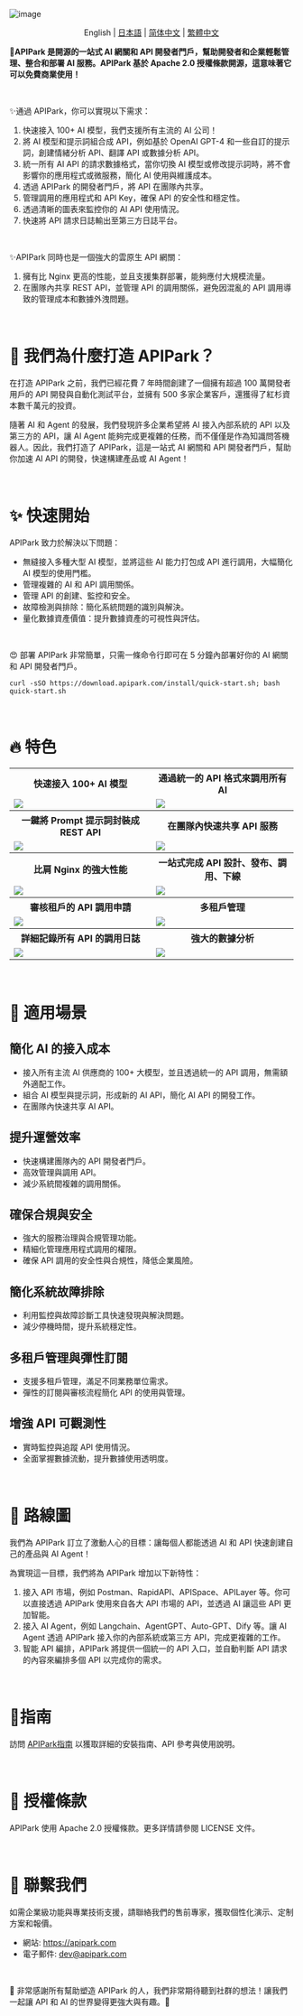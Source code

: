 ![image](https://github.com/user-attachments/assets/96e36db5-2733-49c8-8e1e-ecbcc60a3943)

<p align="center">
  English
  | 
  <a href="/readme/readme-jp.md">日本語</a>
  | 
  <a href="/readme/readme-zh-cn.md">简体中文</a>
  | 
  <a href="/readme/readme-zh-tw.md">繁體中文</a>
</p>

<b>🦄APIPark 是開源的一站式 AI 網關和 API 開發者門戶，幫助開發者和企業輕鬆管理、整合和部署 AI 服務。APIPark 基於 Apache 2.0 授權條款開源，這意味著它可以免費商業使用！</b>

<br>

✨通過 APIPark，你可以實現以下需求：
1. 快速接入 100+ AI 模型，我們支援所有主流的 AI 公司！
2. 將 AI 模型和提示詞組合成 API，例如基於 OpenAI GPT-4 和一些自訂的提示詞，創建情緒分析 API、翻譯 API 或數據分析 API。
3. 統一所有 AI API 的請求數據格式，當你切換 AI 模型或修改提示詞時，將不會影響你的應用程式或微服務，簡化 AI 使用與維護成本。
4. 透過 APIPark 的開發者門戶，將 API 在團隊內共享。
5. 管理調用的應用程式和 API Key，確保 API 的安全性和穩定性。
6. 透過清晰的圖表來監控你的 AI API 使用情況。
7. 快速將 API 請求日誌輸出至第三方日誌平台。

<br>

✨APIPark 同時也是一個強大的雲原生 API 網關：
1. 擁有比 Nginx 更高的性能，並且支援集群部署，能夠應付大規模流量。
2. 在團隊內共享 REST API，並管理 API 的調用關係，避免因混亂的 API 調用導致的管理成本和數據外洩問題。

<br>

# 💌 我們為什麼打造 APIPark？
在打造 APIPark 之前，我們已經花費 7 年時間創建了一個擁有超過 100 萬開發者用戶的 API 開發與自動化測試平台，並擁有 500 多家企業客戶，還獲得了紅杉資本數千萬元的投資。

隨著 AI 和 Agent 的發展，我們發現許多企業希望將 AI 接入內部系統的 API 以及第三方的 API，讓 AI Agent 能夠完成更複雜的任務，而不僅僅是作為知識問答機器人。因此，我們打造了 APIPark，這是一站式 AI 網關和 API 開發者門戶，幫助你加速 AI API 的開發，快速構建產品或 AI Agent！

<br>


# ✨ 快速開始
APIPark 致力於解決以下問題：
- 無縫接入多種大型 AI 模型，並將這些 AI 能力打包成 API 進行調用，大幅簡化 AI 模型的使用門檻。
- 管理複雜的 AI 和 API 調用關係。
- 管理 API 的創建、監控和安全。
- 故障檢測與排除：簡化系統問題的識別與解決。
- 量化數據資產價值：提升數據資產的可視性與評估。


<br>

😍 部署 APIPark 非常簡單，只需一條命令行即可在 5 分鐘內部署好你的 AI 網關和 API 開發者門戶。

```
curl -sSO https://download.apipark.com/install/quick-start.sh; bash quick-start.sh
```


<br>

# 🔥 特色
<table>
  <tr>
    <th>
      快速接入 100+ AI 模型
    </th>
    <th>
      通過統一的 API 格式來調用所有 AI
    </th>

  </tr>

  <tr>
    <td width="50%">
        <img src="https://apipark.com/wp-content/uploads/2024/10/AI-Gateway.png" />
    </td>
    <td width="50%">
        <img src="https://apipark.com/wp-content/uploads/2024/10/Unified-API.png" />
    </td>
  </tr>

  <tr>
    <th>
      一鍵將 Prompt 提示詞封裝成 REST API
    </th>
    <th>
      在團隊內快速共享 API 服務
    </th>

  </tr>

  <tr>
    <td width="50%">
        <img src="https://apipark.com/wp-content/uploads/2024/10/Prompt-template.png" />
    </td>
    <td width="50%">
        <img src="https://apipark.com/wp-content/uploads/2024/10/developer-portal.png" />
    </td>
  </tr>

  <tr>
    <th>
      比肩 Nginx 的強大性能
    </th>
    <th>
      一站式完成 API 設計、發布、調用、下線
    </th>

  </tr>

  <tr>
    <td width="50%">
        <img src="https://apipark.com/wp-content/uploads/2024/10/hyper-performance.png" />
    </td>
    <td width="50%">
        <img src="https://apipark.com/wp-content/uploads/2024/08/Life-Cycle.png" />
    </td>
  </tr>
  
  <tr>
    <th>
      審核租戶的 API 調用申請
    </th>
    <th>
      多租戶管理
    </th>
  </tr>

  <tr>
    <td width="50%">
            <img src="https://apipark.com/wp-content/uploads/2024/08/Application.png" />
    </td>
    <td width="50%">
        <img src="https://apipark.com/wp-content/uploads/2024/08/Multi-tenant.png" />
    </td>
  </tr>

  <tr>
    <th>
      詳細記錄所有 API 的調用日誌
    </th>
    <th>
      強大的數據分析
    </th>
  </tr>

  <tr>
    <td width="50%">
        <img src="https://apipark.com/wp-content/uploads/2024/08/Chart-1.png" />
    </td>
    <td width="50%">
            <img src="https://apipark.com/wp-content/uploads/2024/08/Chart.png" />
    </td>
  </tr>
  
</table>

<br>

# 🚀 適用場景
## 簡化 AI 的接入成本
  - 接入所有主流 AI 供應商的 100+ 大模型，並且透過統一的 API 調用，無需額外適配工作。
  - 組合 AI 模型與提示詞，形成新的 AI API，簡化 AI API 的開發工作。
  - 在團隊內快速共享 AI API。

## 提升運營效率
  - 快速構建團隊內的 API 開發者門戶。
  - 高效管理與調用 API。
  - 減少系統間複雜的調用關係。

## 確保合規與安全
  - 強大的服務治理與合規管理功能。
  - 精細化管理應用程式調用的權限。
  - 確保 API 調用的安全性與合規性，降低企業風險。

## 簡化系統故障排除
  - 利用監控與故障診斷工具快速發現與解決問題。
  - 減少停機時間，提升系統穩定性。

## 多租戶管理與彈性訂閱
  - 支援多租戶管理，滿足不同業務單位需求。
  - 彈性的訂閱與審核流程簡化 API 的使用與管理。

## 增強 API 可觀測性
  - 實時監控與追蹤 API 使用情況。
  - 全面掌握數據流動，提升數據使用透明度。

<br>

# 🚩 路線圖
我們為 APIPark 訂立了激動人心的目標：讓每個人都能透過 AI 和 API 快速創建自己的產品與 AI Agent！

為實現這一目標，我們將為 APIPark 增加以下新特性：
1. 接入 API 市場，例如 Postman、RapidAPI、APISpace、APILayer 等。你可以直接透過 APIPark 使用來自各大 API 市場的 API，並透過 AI 讓這些 API 更加智能。
2. 接入 AI Agent，例如 Langchain、AgentGPT、Auto-GPT、Dify 等。讓 AI Agent 透過 APIPark 接入你的內部系統或第三方 API，完成更複雜的工作。
3. 智能 API 編排，APIPark 將提供一個統一的 API 入口，並自動判斷 API 請求的內容來編排多個 API 以完成你的需求。

<br>

# 📕指南
訪問 [APIPark指南](https://docs.apipark.com/docs/install) 以獲取詳細的安裝指南、API 參考與使用說明。

<br>

# 🧾 授權條款
APIPark 使用 Apache 2.0 授權條款。更多詳情請參閱 LICENSE 文件。

<br>

# 💌 聯繫我們
如需企業級功能與專業技術支援，請聯絡我們的售前專家，獲取個性化演示、定制方案和報價。

- 網站: https://apipark.com
- 電子郵件: dev@apipark.com

<br>

🙏 非常感謝所有幫助塑造 APIPark 的人，我們非常期待聽到社群的想法！讓我們一起讓 API 和 AI 的世界變得更強大與有趣。🎉
